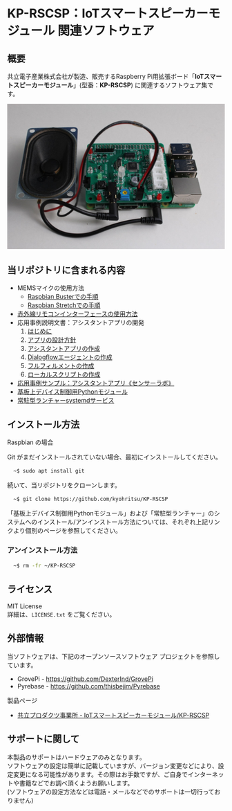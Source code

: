 # KP-RSCSP：IoTスマートスピーカーモジュール 関連ソフトウェア

## 概要

共立電子産業株式会社が製造、販売するRaspberry Pi用拡張ボード「**IoTスマートスピーカーモジュール**」(型番：**KP-RSCSP**) に関連するソフトウェア集です。

![基板写真](https://raw.githubusercontent.com/kyohritsu/KP-RSCSP/master/docs/assets/board.jpg)

## 当リポジトリに含まれる内容
  - MEMSマイクの使用方法
    - [Raspbian Busterでの手順](https://github.com/kyohritsu/KP-RSCSP/blob/master/docs/microphones.md)
    - [Raspbian Stretchでの手順](https://github.com/kyohritsu/KP-RSCSP/blob/master/docs/microphones_stretch.md)
  - [赤外線リモコンインターフェースの使用方法](https://github.com/kyohritsu/KP-RSCSP/blob/master/docs/ir_transceiver.md)
  - 応用事例説明文書：アシスタントアプリの開発
    1. [はじめに](https://github.com/kyohritsu/KP-RSCSP/blob/master/docs/doc01_introduction.md)
    2. [アプリの設計方針](https://github.com/kyohritsu/KP-RSCSP/blob/master/docs/doc02_specification.md)
    3. [アシスタントアプリの作成](https://github.com/kyohritsu/KP-RSCSP/blob/master/docs/doc03_actions.md)
    4. [Dialogflowエージェントの作成](https://github.com/kyohritsu/KP-RSCSP/blob/master/docs/doc04_dialogflow.md)
    5. [フルフィルメントの作成](https://github.com/kyohritsu/KP-RSCSP/blob/master/docs/doc05_fulfillment.md)
    6. [ローカルスクリプトの作成](https://github.com/kyohritsu/KP-RSCSP/blob/master/docs/doc06_local_script.md)
  - [応用事例サンプル：アシスタントアプリ《センサーラボ》](https://github.com/kyohritsu/KP-RSCSP/tree/master/sensorlab)
  - [基板上デバイス制御用Pythonモジュール](https://github.com/kyohritsu/KP-RSCSP/tree/master/onboard)
  - [常駐型ランチャーsystemdサービス](https://github.com/kyohritsu/KP-RSCSP/tree/master/service)

## インストール方法

Raspbian の場合

Git がまだインストールされていない場合、最初にインストールしてください。

```sh
  ~$ sudo apt install git
```

続いて、当リポジトリをクローンします。

```sh
  ~$ git clone https://github.com/kyohritsu/KP-RSCSP
```

「基板上デバイス制御用Pythonモジュール」および「常駐型ランチャー」のシステムへのインストール/アンインストール方法については、それぞれ上記リンクより個別のページを参照してください。

### アンインストール方法

```sh
  ~$ rm -fr ~/KP-RSCSP
```

## ライセンス

MIT License  
詳細は、`LICENSE.txt` をご覧ください。

## 外部情報

当ソフトウェアは、下記のオープンソースソフトウェア プロジェクトを参照しています。
  - GrovePi - https://github.com/DexterInd/GrovePi
  - Pyrebase - https://github.com/thisbejim/Pyrebase

製品ページ

  - [共立プロダクツ事業所 - IoTスマートスピーカーモジュール/KP-RSCSP](http://prod.kyohritsu.com/KP-RSCSP.html)

## サポートに関して

本製品のサポートはハードウェアのみとなります。  
ソフトウェアの設定は簡単に記載していますが、バージョン変更などにより、設定変更になる可能性があります。その際はお手数ですが、ご自身でインターネットや書籍などでお調べ頂くようお願いします。  
(ソフトウェアの設定方法などは電話・メールなどでのサポートは一切行っておりません)
